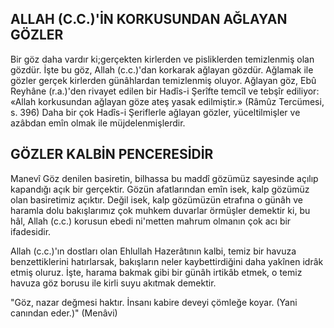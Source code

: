 ## ALLAH (C.C.)'İN KORKUSUNDAN AĞLAYAN GÖZLER

Bir göz daha vardır ki;gerçekten kirlerden ve pisliklerden temizlenmiş olan gözdür. İşte bu göz, Allah (c.c.)'dan korkarak ağlayan gözdür. Ağlamak ile gözler gerçek kirlerden günâhlar­dan temizlenmiş oluyor. Ağlayan göz, Ebû Reyhâne (r.a.)'den rivayet edilen bir Hadîs-i Şerîfte temcîl ve tebşîr ediliyor: «Allah korkusundan ağlayan göze ateş yasak edilmiştir.» (Râmûz Tercümesi, s. 396) Daha bir çok Hadîs-i Şeriflerle ağlayan gözler, yüceltilmişler ve azâbdan emîn olmak ile müjdelenmişlerdir.

## GÖZLER KALBİN PENCERESİDİR

Manevî Göz denilen basiretin, bilhassa bu maddî gözümüz sayesinde açılıp kapandığı açık bir gerçektir. Gözün afatlarından emîn isek, kalp gözümüz olan basiretimiz açıktır. Değil isek, kalp gözümüzün etrafına o günâh ve haramla dolu bakışlarımız çok muhkem duvarlar örmüşler de­mektir ki, bu hâl, Allah (c.c.) korusun ebedi ni'metten mahrum olmanın çok acı bir ifadesidir.

Allah (c.c.)'ın dostları olan Ehlullah Hazerâtının kalbi, temiz bir havuza benzettiklerini hatırlarsak, bakışların neler kaybettirdiğini da­ha yakînen idrâk etmiş oluruz. İşte, harama bakmak gibi bir günâh irtikâb etmek, o temiz havuza göz borusu ile kirli suyu akıtmak demektir.

"Göz, nazar değmesi haktır. İnsanı kabire deveyi çömleğe koyar. (Yani canından eder.)" (Menâvi)
